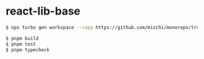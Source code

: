 # react-lib-base

```bash
$ npx turbo gen workspace --copy https://github.com/mizchi/monorepo/tree/main/packages/react-lib-base
```

```bash
$ pnpm build
$ pnpm test
$ pnpm typecheck
```